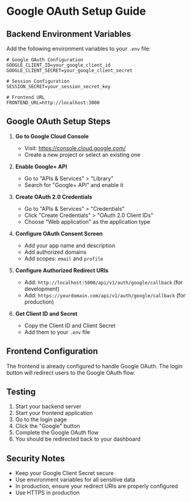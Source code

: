 # Google OAuth Setup Guide

## Backend Environment Variables

Add the following environment variables to your `.env` file:

```env
# Google OAuth Configuration
GOOGLE_CLIENT_ID=your_google_client_id
GOOGLE_CLIENT_SECRET=your_google_client_secret

# Session Configuration
SESSION_SECRET=your_session_secret_key

# Frontend URL
FRONTEND_URL=http://localhost:3000
```

## Google OAuth Setup Steps

1. **Go to Google Cloud Console**
   - Visit: https://console.cloud.google.com/
   - Create a new project or select an existing one

2. **Enable Google+ API**
   - Go to "APIs & Services" > "Library"
   - Search for "Google+ API" and enable it

3. **Create OAuth 2.0 Credentials**
   - Go to "APIs & Services" > "Credentials"
   - Click "Create Credentials" > "OAuth 2.0 Client IDs"
   - Choose "Web application" as the application type

4. **Configure OAuth Consent Screen**
   - Add your app name and description
   - Add authorized domains
   - Add scopes: `email` and `profile`

5. **Configure Authorized Redirect URIs**
   - Add: `http://localhost:5000/api/v1/auth/google/callback` (for development)
   - Add: `https://yourdomain.com/api/v1/auth/google/callback` (for production)

6. **Get Client ID and Secret**
   - Copy the Client ID and Client Secret
   - Add them to your `.env` file

## Frontend Configuration

The frontend is already configured to handle Google OAuth. The login button will redirect users to the Google OAuth flow.

## Testing

1. Start your backend server
2. Start your frontend application
3. Go to the login page
4. Click the "Google" button
5. Complete the Google OAuth flow
6. You should be redirected back to your dashboard

## Security Notes

- Keep your Google Client Secret secure
- Use environment variables for all sensitive data
- In production, ensure your redirect URIs are properly configured
- Use HTTPS in production 